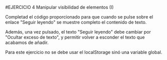 #EJERCICIO 4 Manipular visibilidad de elementos (I)

Completad el código proporcionado para que cuando se pulse sobre el enlace "Seguir leyendo" se muestre completo el contenido de texto.

Además, una vez pulsado, el texto "Seguir leyendo" debe cambiar por "Ocultar exceso de texto", y permitir volver a esconder el texto que acabamos de añadir.

Para este ejercicio no se debe usar el localStorage sinó una variable global.
